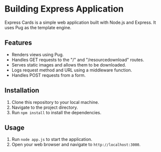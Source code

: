 # Building Express Application

Express Cards is a simple web application built with Node.js and Express. It uses Pug as the template engine.

## Features

- Renders views using Pug.
- Handles GET requests to the "/" and "/resourcedownload" routes.
- Serves static images and allows them to be downloaded.
- Logs request method and URL using a middleware function.
- Handles POST requests from a form.

## Installation

1. Clone this repository to your local machine.
2. Navigate to the project directory.
3. Run `npm install` to install the dependencies.

## Usage

1. Run `node app.js` to start the application.
2. Open your web browser and navigate to `http://localhost:3000`.